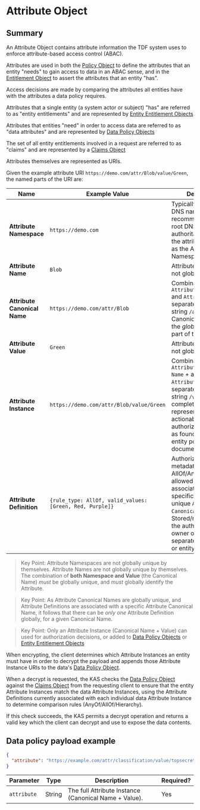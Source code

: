 # Attribute Object

## Summary

An Attribute Object contains attribute information the TDF system uses to enforce attribute-based access control (ABAC). 

Attributes are used in both the [Policy Object](PolicyObject.md) to define the attributes that an entity "needs" to gain access to data in an ABAC sense, 
and in the [Entitlement Object](EntitlementObject.md) to assert the attributes that an entity "has".

Access decisions are made by comparing the attributes all entities have with the attributes a data policy requires.

Attributes that a single entity (a system actor or subject) "has" are referred to as "entity entitlements" and are represented by [Entity Entitlement Objects](EntitlementObject.md) 

Attributes that entities "need" in order to access data are referred to as "data attributes" and are represented by [Data Policy Objects](PolicyObject.md)

The set of all entity entitlements involved in a request are referred to as "claims" and are represented by a [Claims Object](ClaimsObject.md) 

Attributes themselves are represented as URIs. 

Given the example attribute URI `https://demo.com/attr/Blob/value/Green`, the named parts of the URI are:

| Name | Example Value | Description | 
| ---- | ------------- | ----------- |
| **Attribute Namespace** | `https://demo.com` | Typically a standard DNS name. It is recommended that the root DNS name of the authoritative owner of the attribute be used as the Attribute Namespace. |
| **Attribute Name** | `Blob` | Attribute Names are not globally unique. |
| **Attribute Canonical Name** | `https://demo.com/attr/Blob` | Combination of `Attribute Namespace` and `Attribute Name`, separated by the string `/attr/`. Attribute Canonical Names are the _globally unique_ part of the attribute. |
| **Attribute Value** | `Green` | Attribute Values are not globally unique. |
| **Attribute Instance** | `https://demo.com/attr/Blob/value/Green` | Combination of `Attribute Canonical Name` + a single `Attribute Value`, separated by the string `/value/`. The complete representation of an actionable authorization attribute, as found in data and entity policy documents. |
| **Attribute Definition** | `{rule_type: AllOf, valid_values: [Green, Red, Purple]}` | Authorization-relevant metadata (rule type: AllOf/AnyOf/Hierarchy, allowed values, etc) associated with a specific, globally unique `Attribute Canonical Name`. Stored/managed by the authoritative owner of the attribute, separately from data or entity policy. |

> Key Point: Attribute Namespaces are not globally unique by themselves. Attribute Names are not globally unique by themselves. The combination of **both Namespace and Value** (the Canonical Name) _must_ be globally unique, and _must_ globally identify the Attribute.

> Key Point: As Attribute Canonical Names are globally unique, and Attribute Definitions are associated with a specific Attribute Canonical Name, it follows that there can be _only one_ Attribute Definition globally, for a given Canonical Name.

> Key Point: Only an Attribute Instance (Canonical Name + Value) can used for authorization decisions, or added to [Data Policy Objects](PolicyObject.md) or [Entity Entitlement Objects](EntitlementObject.md)

When encrypting, the client determines which Attribute Instances an entity must have in order to decrypt the payload and appends those Attribute Instance URIs to the data's [Data Policy Object](PolicyObject.md).

When a decrypt is requested, the KAS checks the [Data Policy Object](PolicyObject.md) against the [Claims Object](ClaimsObject.md) from the requesting client to 
ensure that the entity Attribute Instances match the data Attribute Instances, using the Attribute Definitions currently associated with each individual data Attribute Instance to determine comparison rules (AnyOf/AllOf/Hierarchy).

If this check succeeds, the KAS permits a decrypt operation and returns a valid key which the client can decrypt and use to expose the data contents.

## Data policy payload example

```json
{
  "attribute": "https://example.com/attr/classification/value/topsecret"
}
```

|Parameter|Type|Description|Required?|
|---|---|---|---|
|`attribute`|String|The full Attribute Instance (Canonical Name + Value). |Yes|
